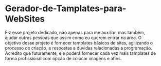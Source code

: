 # Gerador-de-Tamplates-para-WebSites
Fiz esse projeto dedicado, não apenas para me auxiliar, mas também, ajudar outras pessoas que assim como eu querem entrar na área. O objetivo desse projeto é fornecer tamplates básicos de sites, agilizando o processo de criação, e respostas a duvidas relacionadas a programação. Acredito que futuramente, ele poderá fornecer cada vez mais tamplates de forma profissional com opção de colocar imagens e afins.
